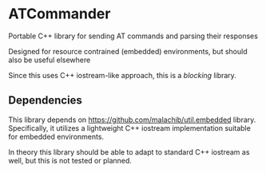 # ATCommander

Portable C++ library for sending AT commands and parsing their responses

Designed for resource contrained (embedded) environments, but should also be useful elsewhere

Since this uses C++ iostream-like approach, this is a *blocking* library.  

Dependencies
------------

This library depends on https://github.com/malachib/util.embedded library.  Specifically,
it utilizes a lightweight C++ iostream implementation suitable for embedded environments.

In theory this library should be able to adapt to standard C++ iostream as well, but this
is not tested or planned.
